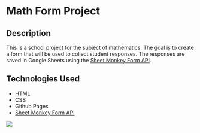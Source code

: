 # Math Form Project
 

## Description
This is a school project for the subject of mathematics. The goal is to create a form that will be used to collect student responses. The responses are saved in Google Sheets using the [Sheet Monkey Form API](https://sheetmonkey.io/pt-br).

## Technologies Used
- HTML
- CSS
- Github Pages
- [Sheet Monkey Form API](https://sheetmonkey.io/pt-br)
  

<a href="https:\\allmaciente.github.io/portfolio"><img src="https://img.shields.io/badge/Open%20site-00a8aa?style=for-the-badge"></a>
 